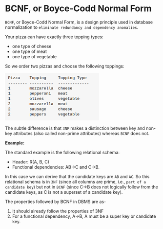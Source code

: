 # BCNF, or Boyce-Codd Normal Form

`BCNF`, or Boyce-Codd Normal Form, is a design principle used in database normalization to `eliminate redundancy and dependency anomalies`.

Your pizza can have exactly three topping types:

- one type of cheese
- one type of meat
- one type of vegetable

So we order two pizzas and choose the following toppings:

![bcnf example](image.png)

The subtle difference is that `3NF` makes a distinction between key and non-key attributes (also called non-prime attributes) whereas `BCNF` does not.

**Example:**

The standard example is the following relational schema:

- Header: R(A, B, C)
- Functional dependencies: AB->C and C->B.

In this case we can derive that the candidate keys are `AB` and `AC`. So this relational schema is in `3NF` (since all columns are prime, i.e., `part of a candidate key`) but not in `BCNF` (since C->B does not logically follow from the candidate keys, as C is not a superset of a candidate key).

The properties followed by BCNF in DBMS are as-

1. It should already follow the properties of 3NF
2. For a functional dependency, A->B, A must be a super key or candidate key.